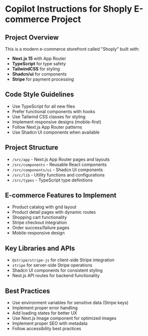 # Copilot Instructions for Shoply E-commerce Project

<!-- Use this file to provide workspace-specific custom instructions to Copilot. For more details, visit https://code.visualstudio.com/docs/copilot/copilot-customization#_use-a-githubcopilotinstructionsmd-file -->

## Project Overview
This is a modern e-commerce storefront called "Shoply" built with:
- **Next.js 15** with App Router
- **TypeScript** for type safety
- **TailwindCSS** for styling
- **Shadcn/ui** for components
- **Stripe** for payment processing

## Code Style Guidelines
- Use TypeScript for all new files
- Prefer functional components with hooks
- Use Tailwind CSS classes for styling
- Implement responsive designs (mobile-first)
- Follow Next.js App Router patterns
- Use Shadcn UI components when available

## Project Structure
- `/src/app` - Next.js App Router pages and layouts
- `/src/components` - Reusable React components
- `/src/components/ui` - Shadcn UI components
- `/src/lib` - Utility functions and configurations
- `/src/types` - TypeScript type definitions

## E-commerce Features to Implement
- Product catalog with grid layout
- Product detail pages with dynamic routes
- Shopping cart functionality
- Stripe checkout integration
- Order success/failure pages
- Mobile-responsive design

## Key Libraries and APIs
- `@stripe/stripe-js` for client-side Stripe integration
- `stripe` for server-side Stripe operations
- Shadcn UI components for consistent styling
- Next.js API routes for backend functionality

## Best Practices
- Use environment variables for sensitive data (Stripe keys)
- Implement proper error handling
- Add loading states for better UX
- Use Next.js Image component for optimized images
- Implement proper SEO with metadata
- Follow accessibility best practices
